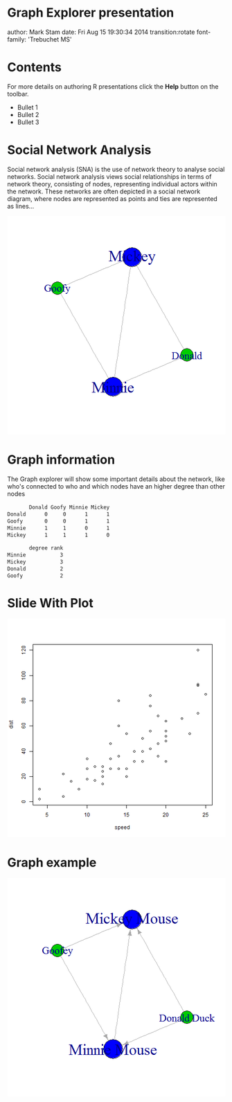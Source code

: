 Graph Explorer presentation
========================================================
author: Mark Stam
date: Fri Aug 15 19:30:34 2014
transition:rotate
font-family: 'Trebuchet MS'

Contents
========================================================

For more details on authoring R presentations click the
**Help** button on the toolbar.

- Bullet 1
- Bullet 2 
- Bullet 3

Social Network Analysis
========================================================
Social network analysis (SNA) is the use of network theory to analyse social networks. Social network analysis views social relationships in terms of network theory, consisting of nodes, representing individual actors within the network. These networks are often depicted in a social network diagram, where nodes are represented as points and ties are represented as lines...

![plot of chunk unnamed-chunk-1](test-figure/unnamed-chunk-1.png) 

Graph information
========================================================
The Graph explorer will show some important details about the network,
like who's connected to who and which nodes have an higher degree than other nodes

```
       Donald Goofy Minnie Mickey
Donald      0     0      1      1
Goofy       0     0      1      1
Minnie      1     1      0      1
Mickey      1     1      1      0
```

```
       degree rank
Minnie           3
Mickey           3
Donald           2
Goofy            2
```



Slide With Plot
========================================================

![plot of chunk unnamed-chunk-4](test-figure/unnamed-chunk-4.png) 

Graph example
========================================================
![plot of chunk unnamed-chunk-5](test-figure/unnamed-chunk-5.png) 
